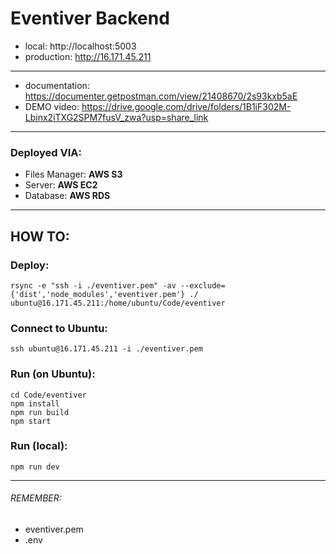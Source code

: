 # Eventiver Backend

- local: http://localhost:5003
- production: http://16.171.45.211

---

- documentation: https://documenter.getpostman.com/view/21408670/2s93kxb5aE
- DEMO video: https://drive.google.com/drive/folders/1B1iF302M-Lbinx2iTXG2SPM7fusV_zwa?usp=share_link

---

### Deployed VIA:

- Files Manager: **AWS S3**
- Server: **AWS EC2**
- Database: **AWS RDS**

---

## HOW TO:

### Deploy:

```
rsync -e "ssh -i ./eventiver.pem" -av --exclude={'dist','node_modules','eventiver.pem'} ./ ubuntu@16.171.45.211:/home/ubuntu/Code/eventiver
```

### Connect to Ubuntu:

```
ssh ubuntu@16.171.45.211 -i ./eventiver.pem
```

### Run (on Ubuntu):

```
cd Code/eventiver
npm install
npm run build
npm start
```

### Run (local):

```
npm run dev
```

---

###### REMEMBER:

- eventiver.pem
- .env